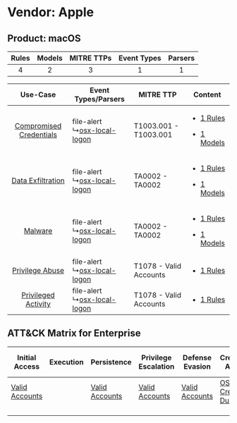 Vendor: Apple
=============
Product: macOS
--------------
| Rules | Models | MITRE TTPs | Event Types | Parsers |
|:-----:|:------:|:----------:|:-----------:|:-------:|
|   4   |   2    |     3      |      1      |    1    |

|    Use-Case    | Event Types/Parsers    | MITRE TTP    | Content    |
|:----:| ---- | ---- | ---- |
| [Compromised Credentials](../../../UseCases/uc_compromised_credentials.md) |  file-alert<br> ↳[osx-local-logon](Ps/pC_osxlocallogon.md)<br> | T1003.001 - T1003.001<br>  | [<ul><li>1 Rules</li></ul><ul><li>1 Models</li></ul>](RM/r_m_apple_macos_Compromised_Credentials.md) |
|       [Data Exfiltration](../../../UseCases/uc_data_exfiltration.md)       |  file-alert<br> ↳[osx-local-logon](Ps/pC_osxlocallogon.md)<br> | TA0002 - TA0002<br>        | [<ul><li>1 Rules</li></ul><ul><li>1 Models</li></ul>](RM/r_m_apple_macos_Data_Exfiltration.md)       |
|    [Malware](../../../UseCases/uc_malware.md)    |  file-alert<br> ↳[osx-local-logon](Ps/pC_osxlocallogon.md)<br> | TA0002 - TA0002<br>        | [<ul><li>1 Rules</li></ul><ul><li>1 Models</li></ul>](RM/r_m_apple_macos_Malware.md)    |
|         [Privilege Abuse](../../../UseCases/uc_privilege_abuse.md)         |  file-alert<br> ↳[osx-local-logon](Ps/pC_osxlocallogon.md)<br> | T1078 - Valid Accounts<br> | [<ul><li>1 Rules</li></ul>](RM/r_m_apple_macos_Privilege_Abuse.md)    |
|     [Privileged Activity](../../../UseCases/uc_privileged_activity.md)     |  file-alert<br> ↳[osx-local-logon](Ps/pC_osxlocallogon.md)<br> | T1078 - Valid Accounts<br> | [<ul><li>1 Rules</li></ul>](RM/r_m_apple_macos_Privileged_Activity.md)    |

ATT&CK Matrix for Enterprise
----------------------------
| Initial Access                                                      | Execution | Persistence                                                         | Privilege Escalation                                                | Defense Evasion                                                     | Credential Access                                                          | Discovery | Lateral Movement | Collection | Command and Control | Exfiltration | Impact |
| ------------------------------------------------------------------- | --------- | ------------------------------------------------------------------- | ------------------------------------------------------------------- | ------------------------------------------------------------------- | -------------------------------------------------------------------------- | --------- | ---------------- | ---------- | ------------------- | ------------ | ------ |
| [Valid Accounts](https://attack.mitre.org/techniques/T1078)<br><br> |           | [Valid Accounts](https://attack.mitre.org/techniques/T1078)<br><br> | [Valid Accounts](https://attack.mitre.org/techniques/T1078)<br><br> | [Valid Accounts](https://attack.mitre.org/techniques/T1078)<br><br> | [OS Credential Dumping](https://attack.mitre.org/techniques/T1003)<br><br> |           |                  |            |                     |              |        |